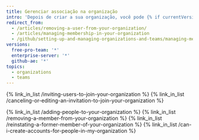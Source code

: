 ```yaml
---
title: Gerenciar associação na organização
intro: 'Depois de criar a sua organização, você pode {% if currentVersion == "free-pro-team@latest" %}convide pessoas para se tornar {% else %}adicionar pessoas como{% endif %} integrantes da organização. Você também pode remover integrantes da organização e restabelecer ex-integrantes.'
redirect_from:
  - /articles/removing-a-user-from-your-organization/
  - /articles/managing-membership-in-your-organization
  - /github/setting-up-and-managing-organizations-and-teams/managing-membership-in-your-organization
versions:
  free-pro-team: '*'
  enterprise-server: '*'
  github-ae: '*'
topics:
  - organizations
  - teams
---
```


{% link_in_list /inviting-users-to-join-your-organization %}
{% link_in_list /canceling-or-editing-an-invitation-to-join-your-organization %}
<!-- else -->
{% link_in_list /adding-people-to-your-organization %}
{% link_in_list /removing-a-member-from-your-organization %}
{% link_in_list /reinstating-a-former-member-of-your-organization %}
{% link_in_list /can-i-create-accounts-for-people-in-my-organization %}